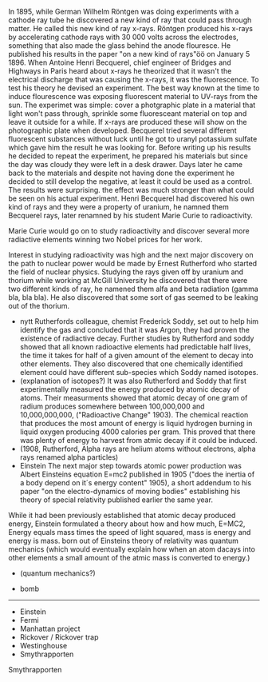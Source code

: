 In 1895, while German Wilhelm Röntgen was doing experiments with a cathode ray tube he discovered a new kind of ray that could pass through matter. He called this new kind of ray x-rays. Röntgen produced his x-rays by accelerating cathode rays with 30 000 volts across the electrodes, something that also made the glass behind the anode flouresce. He published his results in the paper "on a new kind of rays"öö on January 5 1896. When Antoine Henri Becquerel, chief engineer of Bridges and Highways in Paris heard about x-rays he theorized that it wasn't the electrical discharge that was causing the x-rays, it was the fluorescence.
To test his theory he devised an experiment. The best way known at the time to induce flourescence was exposing fluorescent material to UV-rays from the sun. The experimet was simple: cover a photgraphic plate in a material that light won't pass through, sprinkle some fluoresceant material on top and leave it outside for a while. If x-rays are produced these will show on the photographic plate when developed. Becquerel tried several different fluorescent substances without luck until he got to uranyl potassium sulfate which gave him the result he was looking for. Before writing up his results he decided to repeat the experiment, he prepared his materials but since the day was cloudy they were left in a desk drawer. Days later he came back to the materials and despite not having done the experiment he decided to still develop the negative, at least it could be used as a control. The results were surprising. the effect was much stronger than what could be seen on his actual experiment. Henri Becquerel had discovered his own kind of rays and they were a property of uranium, he namned them Becquerel rays, later renamned by his student Marie Curie to radioactivity.

Marie Curie would go on to study radioactivity and discover several more radiactive elements winning two Nobel prices for her work.


Interest in studying radioactivity was high and the next major discovery on the path to nuclear power would be made by Ernest Rutherford who started the field of nuclear physics.
Studying the rays given off by uranium and thorium while working at McGill University he discovered that there were two different kinds of ray, he namened them alfa and beta radiation (gamma bla, bla bla). He also discovered that some sort of gas seemed to be leaking out of the thorium.
* nytt
Rutherfords colleague, chemist Frederick Soddy, set out to help him identify the gas and concluded that it was Argon, they had proven the existence of radiactive decay. Further studies by Rutherford and soddy showed that all known radioactive elements had predictable half lives, the time it takes for half of a given amount of the element to decay into other elements. They also discovered that one chemically identified element could have different sub-species which Soddy named isotopes.
* (explanation of isotopes?)
It was also Rutherford and Soddy that first experimentally measured the energy produced by atomic decay of atoms. Their measurments showed that atomic decay of one gram of radium produces somewhere between 100,000,000 and 10,000,000,000, ("Radioactive Change" 1903). The chemical reaction that produces the most amount of energy is liquid hydrogen burning in liquid oxygen producing 4000 calories per gram. This proved that there was plenty of energy to harvest from atmic decay if it could be induced.
* (1908, Rutherford, Alpha rays are helium atoms without electrons, alpha rays renamed alpha particles)
* Einstein
The next major step towards atomic power production was Albert Einsteins equation E=mc2 published in 1905 ("does the inertia of a body depend on it´s energy content" 1905), a short addendum to his paper "on the electro-dynamics of moving bodies" establishing his theory of special relativity published earlier the same year.



While it had been previously established that atomic decay produced energy, Einstein formulated a theory about how and how much, E=MC2, Energy equals mass times the speed of light squared, mass is energy and energy is mass. born out of Einsteins theory of relativity was quantum mechanics (which would eventually explain how when an atom dacays into other elements a small amount of the atmic mass is converted to energy.)
* (quantum mechanics?)

* bomb


----------

* Einstein
* Fermi
* Manhattan project
* Rickover / Rickover trap
* Westinghouse
* Smythrapporten

Smythrapporten